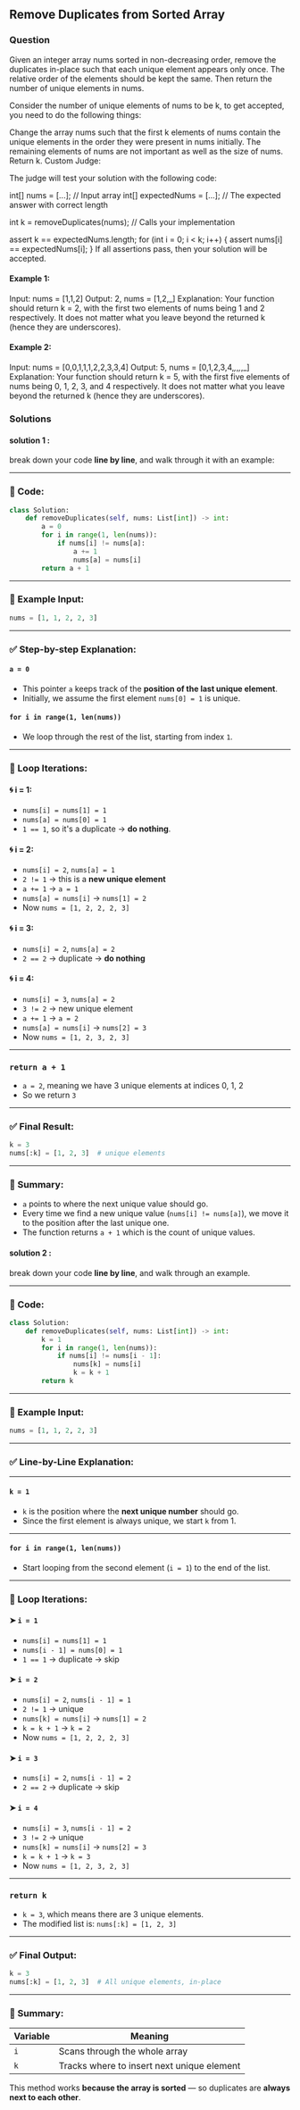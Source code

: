 ## Remove Duplicates from Sorted Array

###  Question

Given an integer array nums sorted in non-decreasing order, remove the duplicates in-place such that each unique element appears only once. The relative order of the elements should be kept the same. Then return the number of unique elements in nums.

Consider the number of unique elements of nums to be k, to get accepted, you need to do the following things:

Change the array nums such that the first k elements of nums contain the unique elements in the order they were present in nums initially. The remaining elements of nums are not important as well as the size of nums.
Return k.
Custom Judge:

The judge will test your solution with the following code:

int[] nums = [...]; // Input array
int[] expectedNums = [...]; // The expected answer with correct length

int k = removeDuplicates(nums); // Calls your implementation

assert k == expectedNums.length;
for (int i = 0; i < k; i++) {
    assert nums[i] == expectedNums[i];
}
If all assertions pass, then your solution will be accepted.

 

#### Example 1:

Input: nums = [1,1,2]
Output: 2, nums = [1,2,_]
Explanation: Your function should return k = 2, with the first two elements of nums being 1 and 2 respectively.
It does not matter what you leave beyond the returned k (hence they are underscores).
#### Example 2:

Input: nums = [0,0,1,1,1,2,2,3,3,4]
Output: 5, nums = [0,1,2,3,4,_,_,_,_,_]
Explanation: Your function should return k = 5, with the first five elements of nums being 0, 1, 2, 3, and 4 respectively.
It does not matter what you leave beyond the returned k (hence they are underscores).
 
### Solutions

#### solution 1 : 

break down your code **line by line**, and walk through it with an example:

---

### 🔸 Code:

```python
class Solution:
    def removeDuplicates(self, nums: List[int]) -> int:
        a = 0
        for i in range(1, len(nums)):
            if nums[i] != nums[a]:
                a += 1
                nums[a] = nums[i]
        return a + 1
```

---

### 🧪 Example Input:

```python
nums = [1, 1, 2, 2, 3]
```

---

### ✅ Step-by-step Explanation:

#### `a = 0`

* This pointer `a` keeps track of the **position of the last unique element**.
* Initially, we assume the first element `nums[0] = 1` is unique.

#### `for i in range(1, len(nums))`

* We loop through the rest of the list, starting from index `1`.

---

### 🔄 Loop Iterations:

#### 🌀 i = 1:

* `nums[i] = nums[1] = 1`
* `nums[a] = nums[0] = 1`
* `1 == 1`, so it's a duplicate → **do nothing**.

#### 🌀 i = 2:

* `nums[i] = 2`, `nums[a] = 1`
* `2 != 1` → this is a **new unique element**
* `a += 1` → `a = 1`
* `nums[a] = nums[i]` → `nums[1] = 2`
* Now `nums = [1, 2, 2, 2, 3]`

#### 🌀 i = 3:

* `nums[i] = 2`, `nums[a] = 2`
* `2 == 2` → duplicate → **do nothing**

#### 🌀 i = 4:

* `nums[i] = 3`, `nums[a] = 2`
* `3 != 2` → new unique element
* `a += 1` → `a = 2`
* `nums[a] = nums[i]` → `nums[2] = 3`
* Now `nums = [1, 2, 3, 2, 3]`

---

### `return a + 1`

* `a = 2`, meaning we have 3 unique elements at indices 0, 1, 2
* So we return `3`

---

### ✅ Final Result:

```python
k = 3
nums[:k] = [1, 2, 3]  # unique elements
```

---

### 🧠 Summary:

* `a` points to where the next unique value should go.
* Every time we find a new unique value (`nums[i] != nums[a]`), we move it to the position after the last unique one.
* The function returns `a + 1` which is the count of unique values.

 


#### solution 2 :


  break down your code **line by line**, and walk through an example.

---

### 🔸 Code:

```python
class Solution:
    def removeDuplicates(self, nums: List[int]) -> int:
        k = 1
        for i in range(1, len(nums)):
            if nums[i] != nums[i - 1]:
                nums[k] = nums[i]
                k = k + 1
        return k
```

---

### 🧪 Example Input:

```python
nums = [1, 1, 2, 2, 3]
```

---

### ✅ Line-by-Line Explanation:

---

#### `k = 1`

* `k` is the position where the **next unique number** should go.
* Since the first element is always unique, we start `k` from 1.

---

#### `for i in range(1, len(nums))`

* Start looping from the second element (`i = 1`) to the end of the list.

---

### 🔁 Loop Iterations:

#### ➤ `i = 1`

* `nums[i] = nums[1] = 1`
* `nums[i - 1] = nums[0] = 1`
* `1 == 1` → duplicate → skip

#### ➤ `i = 2`

* `nums[i] = 2`, `nums[i - 1] = 1`
* `2 != 1` → unique
* `nums[k] = nums[i]` → `nums[1] = 2`
* `k = k + 1` → `k = 2`
* Now `nums = [1, 2, 2, 2, 3]`

#### ➤ `i = 3`

* `nums[i] = 2`, `nums[i - 1] = 2`
* `2 == 2` → duplicate → skip

#### ➤ `i = 4`

* `nums[i] = 3`, `nums[i - 1] = 2`
* `3 != 2` → unique
* `nums[k] = nums[i]` → `nums[2] = 3`
* `k = k + 1` → `k = 3`
* Now `nums = [1, 2, 3, 2, 3]`

---

### `return k`

* `k = 3`, which means there are 3 unique elements.
* The modified list is: `nums[:k] = [1, 2, 3]`

---

### ✅ Final Output:

```python
k = 3
nums[:k] = [1, 2, 3]  # All unique elements, in-place
```

---

### 🧠 Summary:

| Variable | Meaning                                    |
| -------- | ------------------------------------------ |
| `i`      | Scans through the whole array              |
| `k`      | Tracks where to insert next unique element |

This method works **because the array is sorted** — so duplicates are **always next to each other**.

 